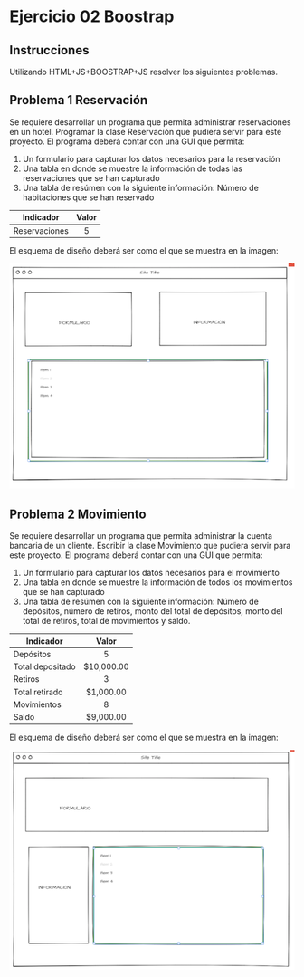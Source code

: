 # Ejercicio 02 Boostrap

## Instrucciones

Utilizando HTML+JS+BOOSTRAP+JS resolver los siguientes problemas.

## Problema 1 Reservación

Se requiere desarrollar un programa que permita administrar reservaciones en un hotel. Programar la clase Reservación que pudiera servir para este proyecto. El programa deberá contar con una GUI que permita:

1. Un formulario para capturar los datos necesarios para la reservación
2. Una tabla en donde se muestre la información de todas las reservaciones que se han capturado
3. Una tabla de resúmen con la siguiente información: Número de habitaciones que se han reservado

| Indicador     | Valor |
| ------------- | :---: |
| Reservaciones |   5   |

El esquema de diseño deberá ser como el que se muestra en la imagen:

![picture alt](/imgs/LAYOUT-01.png)

## Problema 2 Movimiento

Se requiere desarrollar un programa que permita administrar la cuenta bancaria de un cliente. Escribir la clase Movimiento que pudiera servir para este proyecto. El programa deberá contar con una GUI que permita:

1. Un formulario para capturar los datos necesarios para el movimiento
2. Una tabla en donde se muestre la información de todos los movimientos que se han capturado
3. Una tabla de resúmen con la siguiente información: Número de depósitos, número de retiros, monto del total de depósitos, monto del total de retiros, total de movimientos y saldo.

| Indicador        |    Valor    |
| ---------------- | :---------: |
| Depósitos        |      5      |
| Total depositado | \$10,000.00 |
| Retiros          |      3      |
| Total retirado   | \$1,000.00  |
| Movimientos      |      8      |
| Saldo            | \$9,000.00  |

El esquema de diseño deberá ser como el que se muestra en la imagen:

![picture alt](/imgs/LAYOUT-02.png)
